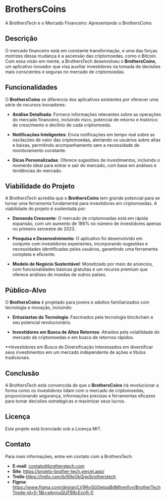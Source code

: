 # BrothersCoins

A BrothersTech e o Mercado Financeiro: Apresentando o BrothersCoins

## Descrição

O mercado financeiro está em constante transformação, e uma das forças motrizes dessa mudança é a ascensão das criptomoedas, como o Bitcoin. Com essa visão em mente, a BrothersTech desenvolveu o **BrothersCoins**, um aplicativo inovador que visa auxiliar investidores na tomada de decisões mais conscientes e seguras no mercado de criptomoedas.

## Funcionalidades

O **BrothersCoins** se diferencia dos aplicativos existentes por oferecer uma série de recursos inovadores:

- **Análise Detalhada**: Fornece informações relevantes sobre as operações do mercado financeiro, incluindo risco, potencial de retorno e histórico de crescimento e declínio de cada criptomoeda.
  
- **Notificações Inteligentes**: Envia notificações em tempo real sobre as oscilações de valor das criptomoedas, alertando os usuários sobre altas e baixas, permitindo acompanhamento sem a necessidade de monitoramento constante.

- **Dicas Personalizadas**: Oferece sugestões de investimentos, incluindo o momento ideal para entrar e sair do mercado, com base em análises e tendências do mercado.

## Viabilidade do Projeto

A BrothersTech acredita que o **BrothersCoins** tem grande potencial para se tornar uma ferramenta fundamental para investidores em criptomoedas. A viabilidade do projeto é sustentada por:

- **Demanda Crescente**: O mercado de criptomoedas está em rápida expansão, com um aumento de 186% no número de investidores apenas no primeiro semestre de 2023.

- **Pesquisa e Desenvolvimento**: O aplicativo foi desenvolvido em conjunto com investidores experientes, incorporando sugestões e necessidades identificadas pelos usuários, garantindo uma ferramenta completa e eficiente.

- **Modelo de Negócio Sustentável**: Monetizado por meio de anúncios, com funcionalidades básicas gratuitas e um recurso premium que oferece análises de moedas de outros países.

## Público-Alvo

O **BrothersCoins** é projetado para jovens e adultos familiarizados com tecnologia e inovação, incluindo:

- **Entusiastas da Tecnologia**: Fascinados pela tecnologia blockchain e seu potencial revolucionário.
  
- **Investidores em Busca de Altos Retornos**: Atraídos pela volatilidade do mercado de criptomoedas e em busca de retornos rápidos.

 **Investidores em Busca de Diversificação Interessados em diversificar seus investimentos em um mercado independente de ações e títulos tradicionais.

## Conclusão

A BrothersTech está convencida de que o **BrothersCoins** irá revolucionar a forma como os investidores lidam com o mercado de criptomoedas, proporcionando segurança, informações precisas e ferramentas eficazes para tomar decisões estratégicas e maximizar seus lucros.

## Licença

Este projeto está licenciado sob a Licença MIT.

## Contato

Para mais informações, entre em contato com a BrothersTech:
- **E-mail**: contato@brotherstech.com
- **Site**: https://projeto-brother-tech.vercel.app/
- **Trello** https://trello.com/b/69oOkQjw/brotherstech
- **Figma**: https://www.figma.com/design/LV9RyiSG0etpqBdMhneXvy/BrotherTech?node-id=0-1&t=wknnuQUFB9cEcn1t-0